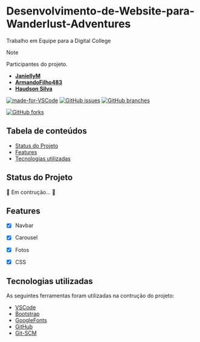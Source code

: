 # Desenvolvimento-de-Website-para-Wanderlust-Adventures
Trabalho em Equipe para a Digital College

> [!NOTE]
> Participantes do projeto.
> - [**JaniellyM**](https://github.com/JaniellyM)
> - [**ArmandoFilho483**](https://github.com/ArmandoFilho483)
> - [**Haudson Silva**](https://github.com/haudsonsilva)



[![made-for-VSCode](https://img.shields.io/badge/Made%20for-VSCode-1f425f.svg)](https://code.visualstudio.com/)
[![GitHub issues](https://img.shields.io/github/issues/JaniellyM/Desenvolvimento-de-Website-para-Wanderlust-Adventures.svg)](https://github.com/JaniellyM/Desenvolvimento-de-Website-para-Wanderlust-Adventures/issues)
[![GitHub branches](https://badgen.net/github/branches/JaniellyM/Desenvolvimento-de-Website-para-Wanderlust-Adventures)](https://github.com/JaniellyM/Desenvolvimento-de-Website-para-Wanderlust-Adventures/branches)

[![GitHub forks](https://img.shields.io/github/forks/JaniellyM/Desenvolvimento-de-Website-para-Wanderlust-Adventures.svg?style=social&label=Fork&maxAge=2592000)](https://github.com/JaniellyM/Desenvolvimento-de-Website-para-Wanderlust-Adventures/forks)



## Tabela de conteúdos

* [Status do Projeto](#status-do-projeto)
* [Features](#features)
* [Tecnologias utilizadas](#tecnologias-utilizadas)


## Status do Projeto

 :construction: Em contrução... :construction:



## Features

- [x] Navbar
- [x] Carousel
- [x] Fotos
- [x] CSS



## Tecnologias utilizadas

As seguintes ferramentas foram utilizadas na contrução do projeto:

- [VSCode](https://code.visualstudio.com/)
- [Bootstrap](https://getbootstrap.com/)
- [GoogleFonts](https://fonts.google.com/)
- [GitHub](https://github.com/)
- [Git-SCM](https://git-scm.com/)